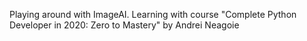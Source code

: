 Playing around with ImageAI.
Learning with course "Complete Python Developer in 2020: Zero to Mastery" by Andrei Neagoie